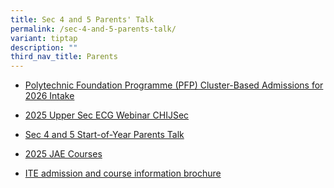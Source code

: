 ```yaml
---
title: Sec 4 and 5 Parents' Talk
permalink: /sec-4-and-5-parents-talk/
variant: tiptap
description: ""
third_nav_title: Parents
---
```

<p></p>
<ul data-tight="true" class="tight">
<li>
<p><a href="https://www.moe.gov.sg/post-secondary/admissions/pfp-2026-intake" rel="noopener nofollow" target="_blank">Polytechnic Foundation Programme (PFP) Cluster-Based Admissions for 2026 Intake</a>
</p>
</li>
<li>
<p><a href="/files/Parents/2025USecECGCHIJ.pdf" rel="noopener nofollow" target="_blank">2025 Upper Sec ECG Webinar CHIJSec</a>
</p>
</li>
<li>
<p><a href="/files/Parents/Sec45PT2025c.pdf" rel="noopener nofollow" target="_blank">Sec 4 and 5 Start-of-Year Parents Talk</a>
</p>
</li>
<li>
<p><a href="https://www.moe.gov.sg/-/media/files/post-secondary/2025-jae/2025-jae-courses.pdf" rel="noopener nofollow" target="_blank">2025 JAE Courses</a>
</p>
</li>
<li>
<p><a href="/files/Parents/ITEadmission2025.pdf" rel="noopener nofollow" target="_blank">ITE admission and course information brochure</a>
</p>
</li>
</ul>
<p></p>